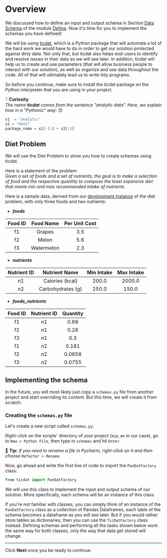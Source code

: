 # Overview
We discussed how to define an input and output schema in Section [Data 
Schema][data_schema] of the module [Define][define]. Now it's time for you 
to implement the schemas you have defined!

We will be using [ticdat][ticdat], which is a Python package that will 
automate a lot of the hard work we would have to do in order to get our 
solution protected against dirty data. Not only that, but ticdat also helps 
end-users to identify and resolve issues in their data as we will see later. 
In addition, ticdat will help us to create and use parameters (that will
allow business people to interact with our solution), as well as organize 
and use data throughout the code. All of that will ultimately lead us to 
write tidy programs.

So before you continue, make sure to install the ticdat package on the 
Python interpreter that you are using in your project.

❔️ **Curiosity**  
*The name **ticdat** comes from the sentence "analytic data". Here, we 
explain how in a "Pythonic" way:* 🙃
```python
s1  = "analytic"
s2 = "data"
package_name = s1[-3:] + s2[:3]
```

## Diet Problem
We will use the Diet Problem to show you how to create schemas using ticdat.

Here is a statement of the problem:  
*Given a set of foods and a set of nutrients, the goal is to make a 
selection of food and the respective quantity to compose the least 
expensive diet that meets min and max recommended intake of nutrients.*

Here is a sample data, derived from our 
[development instance][development_instance] of the diet problem, with only 
three foods and two nutrients:

* ***foods***

| Food ID | Food Name  | Per Unit Cost |
|:-------:|:----------:|:-------------:|
|   f1    |   Grapes   |      3.5      |
|   f2    |   Melon    |      5.6      |
|   f3    | Watermelon |      2.3      |

* ***nutrients***

| Nutrient ID |   Nutrient Name   | Min Intake | Max Intake |
|:-----------:|:-----------------:|:----------:|:----------:|
|     n1      |  Calories (kcal)  |   200.0    |   2000.0   |
|     n2      | Carbohydrates (g) |   250.0    |   150.0    |

* ***foods_nutrients***

| Food ID | Nutrient ID | Quantity |
|:-------:|:-----------:|:--------:|
|   f1    |     n1      |   0.69   |
|   f2    |     n1      |   0.28   |
|   f3    |     n1      |   0.3    |
|   f1    |     n2      |  0.181   |
|   f2    |     n2      |  0.0658  |
|   f3    |     n2      |  0.0755  |

## Implementing the schema
In the future, you will most likely just copy a `schemas.py` file from 
another project and start overriding its content. But this time, we will 
create it from scratch.

### Creating the `schemas.py` file
Let's create a new script called `schemas.py`.

Right-click on the scripts' directory of your project (`mip_me` in our case),
go to `New > Python File`, then type in `schemas` and hit `Enter`.

📝 **Tip:** 
*If you need to rename a file in Pycharm, right-click on it and then choose 
`Refactor > Rename`.*

Now, go ahead and write the first line of code to import the `PanDatFactory` class:
```python
from ticdat import PanDatFactory
```
We will use this class to implement the input and output schema of our 
solution. More specifically, each schema will be an instance of this class.

If you're not familiar with classes, you can simply think of an instance of 
the `PanDatFactory` class as a collection of Pandas Dataframes, each table 
of the schema becomes a dataframe as you will see later. But if you would 
rather store tables as dictionaries, then you can use the `TicDatFactory` 
class instead. Defining schemas and performing all the tasks shown below work
the same way for both classes, only the way that data get stored will change.

------------------------------------------------------------------------------
Click **Next** once you be ready to continue.

[data_schema]: ../../4_define/2_data_schemas.md
[define]: ../../4_define/0_welcome.md
[ticdat]: https://github.com/ticdat/ticdat
[development_instance]: ../../4_define/3_development_instance.md
